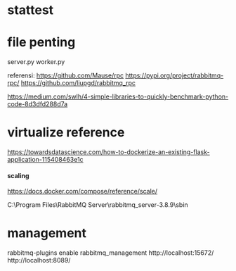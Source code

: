 # stattest

# file penting
server.py
worker.py



referensi:
https://github.com/Mause/rpc
https://pypi.org/project/rabbitmq-rpc/
https://github.com/liupgd/rabbitmq_rpc

https://medium.com/swlh/4-simple-libraries-to-quickly-benchmark-python-code-8d3dfd288d7a

# virtualize reference
https://towardsdatascience.com/how-to-dockerize-an-existing-flask-application-115408463e1c

#### scaling
https://docs.docker.com/compose/reference/scale/


C:\Program Files\RabbitMQ Server\rabbitmq_server-3.8.9\sbin


# management
rabbitmq-plugins enable rabbitmq_management
http://localhost:15672/
http://localhost:8089/